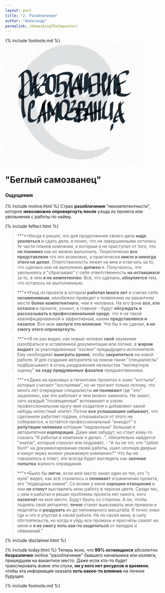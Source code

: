 ```yaml
---
layout: post
title: "2. Разоблачение"
author: "Александр"
permalink: /UnmaskingTheImpostor/
---
```

{% include footnote.md %}
!["Разоблачение самозванца"](/_img/2.jpg)
# "Беглый самозванец"

### Ощущения
{% include motive.html %} Страх **разоблачения** "некомпетентности", которое **невозможно опровергнуть после** ухода из проекта или увольнения с работы по найму.

{% include feflect.html %} 
>**"**Когда я решил, что для продолжения своего дела **надо уволиться** и сдать дела, я понял, что не завершенными остались те части планов компании, к которым я не приступал от того, что **не понимал** как их можно выполнить. Теоретически **все представляли** что это возможно, а практически **никто и никогда этого не делал**. Ответственность лежит на мне и отвечать за то, что сделано или не выполнено **должен** я. Получалось, что увольняясь я "сбрасываю" с себя ответственность **на оставшихся** за то, в чем **я не компетентен**. Всё, что сделано, **обнуляется** тем, что осталось не выполненным.     

>**"**Уход из проекта в котором **работал много лет** и считал себя **незаменимым**, неизбежно приведет к появлению на вакантном месте **более компетентного**, чем я человека. На его фоне **все, кто остался** в проекте, узнают, а главное - будут **обсуждать и рассказывать в профессиональной среде**, что я не такой квалифицированной и эффективный, каким **представлялся и казался**. Все мои **заслуги это иллюзия**. Что бы я не сделал, **я не смогу этого опровергнуть**.

>**"**Я не раз видел, как новый человек **своё** неумение разобраться в оставленной документации или логике, **с жаром выдает** за унаследованные "косяки" предыдущего исполнителя. Ему необходимо **выиграть время**, чтобы **закрепиться** на новой работе. И для создания авторитета на новом такие "специалисты" подбрасывают в огонь раздражения начальства "экспертную оценку" **на ходу придуманных факапов** предшественника. 

>**"**Даже на красивых и гигантских проектах я знаю "костыли", которые считают "костылями", но не трогают только потому, что много лет очередные специалисты **не понимают** где "это" зацеплено, как это работает и чем можно заменить. Не знают, зато каждый "посвященный" вспоминает в узком профессиональном кругу имя создателя и добавляют какой нибудь нелестный эпитет. Потом **все услышавшие забывают**, что сделанное работает годами, отказываться от этого не собираются, и остаётся профессиональный "анекдот" о **репутации человека** которым "недовольна" большая и авторитетная **корпорация**. Даже имя забудут, но стоит кому-то сказать "Я работал в компании и делал...", обязательно найдется "знаток", который спросит или подумает, - "А ты не тот, кто "забил болт" на документировании своей работы, ушел хлопнув дверью и кинул через колено уважаемую компанию?" Что бы не говорилось в ответ, это всегда будет выглядеть как **заочная попытка** жалкого оправдания.

>**"**Было бы **легче**, если моё место занял один из тех, кто "с нуля" видел, как всё строилось и **понимает** ограничения проекта, его "подводные камни". Со всеми у меня **хорошие отношения** и они **не станут** выставлять мою работу в черном цвете. Среди тех, с кем я работал и решал проблемы проекта нет никого, кого **назначат** на моё место. Будут брать со стороны. А он, чтобы поднять свой авторитет, **точно** станет выискивать мои промахи и недочёты и **раздувать** их до непомерного масштаба. Я точно знаю где и что я упустил в своей работе. Не по своей вине, в силу обстоятельств, но когда я уйду все промахи и просчёты свалят на меня и **я не смогу хоть как-то защититься** от нападок и обвинений." 

{% include disclaimer.html %}

{% include today.html %} Теперь ясно, что **99% остающихся** абсолютно **безразлично** любое "разоблачение" бывшего начальника или коллеги, пришедшим на вакантное место. Даже если кто-то будет транслировать вовне эти слухи, **ни у кого нет ресурсов и времени**, чтобы эта информация оказала **хоть какое-то влияние** на личное будущее.

{% include footnote.md %}
